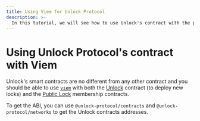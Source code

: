 ```yaml
---
title: Using Viem for Unlock Protocol
description: >-
  In this tutorial, we will see how to use Unlock's contract with the popular viem library.
---
```


# Using Unlock Protocol's contract with Viem

Unlock's smart contracts are no different from any other contract and you should be able to use [`viem`](https://viem.sh/) with both the [Unlock](../../core-protocol/unlock/) contract (to deploy new locks) and the [Public Lock](../../core-protocol/public-lock/) membership contracts.

To get the ABI, you can use `@unlock-protocol/contracts` and `@unlock-protocol/networks` to get the Unlock contracts addresses.
